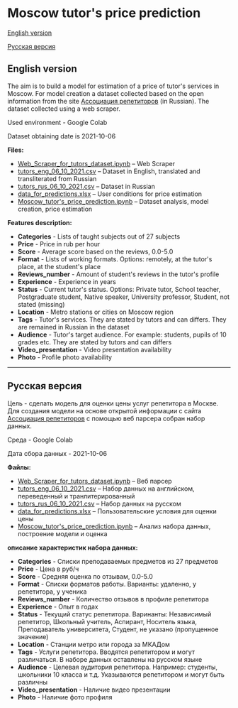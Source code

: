 # Moscow tutor's price prediction
[English version](#English-version)

[Русская версия](#Русская-версия)

## English version
The aim is to build a model for estimation of a price of tutor's services in Moscow. For model creation a dataset collected based on the open information from the site [Ассоциация репетиторов](https://repetit.ru/) (in Russian). The dataset collected using a web scraper.

Used environment - Google Colab

Dataset obtaining date is 2021-10-06

**Files:**
* [Web_Scraper_for_tutors_dataset.ipynb](https://github.com/JustDoItVV/portfolio/blob/main/DataScience/Moscow_tutors/Web_Scraper_for_tutors_dataset.ipynb/) – Web Scraper
* [tutors_eng_06_10_2021.csv](https://github.com/JustDoItVV/portfolio/blob/main/DataScience/Moscow_tutors/tutors_eng_06_10_2021.csv) – Dataset in English, translated and transliterated from Russian
* [tutors_rus_06_10_2021.csv](https://github.com/JustDoItVV/portfolio/blob/main/DataScience/Moscow_tutors/tutors_rus_06_10_2021.csv) – Dataset in Russian
* [data_for_predictions.xlsx](https://github.com/JustDoItVV/portfolio/blob/main/DataScience/Moscow_tutors/data_for_predictions.xlsx) – User conditions for price estimation
* [Moscow_tutor's_price_prediction.ipynb](https://github.com/JustDoItVV/portfolio/blob/main/DataScience/Moscow_tutors/Moscow_tutor's_price_prediction.ipynb) – Dataset analysis, model creation, price estimation

**Features description:**

- **Categories** - Lists of taught subjects out of 27 subjects
- **Price** - Price in rub per hour
- **Score** - Average score based on the reviews, 0.0-5.0
- **Format** - Lists of working formats. Options: remotely, at the tutor's place, at the student's place
- **Reviews_number** - Amount of student's reviews in the tutor's profile
- **Experience** - Experience in years
- **Status** - Current tutor's status. Options: Private tutor, School teacher, Postgraduate student, Native speaker, University professor, Student, not stated (missing)
- **Location** - Metro stations or cities on Moscow region
- **Tags** - Tutor's services. They are stated by tutors and can differs. They are remained in Russian in the dataset
- **Audience** - Tutor's target audience. For example: students, pupils of 10 grades etc. They are stated by tutors and can differs
- **Video_presentation** - Video presentation availability
- **Photo** - Profile photo availability


____


## Русская версия
Цель - сделать модель для оценки цены услуг репетитора в Москве. Для создания модели на основе открытой информации с сайта [Ассоциация репетиторов](https://repetit.ru/) с помощью веб парсера собран набор данных.

Среда - Google Colab

Дата сбора данных - 2021-10-06

**Файлы:**
* [Web_Scraper_for_tutors_dataset.ipynb](https://github.com/JustDoItVV/portfolio/blob/main/DataScience/Moscow_tutors/Web_Scraper_for_tutors_dataset.ipynb/) – Веб парсер
* [tutors_eng_06_10_2021.csv](https://github.com/JustDoItVV/portfolio/blob/main/DataScience/Moscow_tutors/tutors_eng_06_10_2021.csv) – Набор данных на английском, переведенный и транлитерированный
* [tutors_rus_06_10_2021.csv](https://github.com/JustDoItVV/portfolio/blob/main/DataScience/Moscow_tutors/tutors_rus_06_10_2021.csv) – Набор данных на русском
* [data_for_predictions.xlsx](https://github.com/JustDoItVV/portfolio/blob/main/DataScience/Moscow_tutors/data_for_predictions.xlsx) – Пользовательские условия для оценки цены
* [Moscow_tutor's_price_prediction.ipynb](https://github.com/JustDoItVV/portfolio/blob/main/DataScience/Moscow_tutors/Moscow_tutor's_price_prediction.ipynb) – Анализ набора данных, построение модели и оценка

**описание характеристик набора данных:**

- **Categories** - Списки преподаваемых предметов из 27 предметов
- **Price** - Цена в руб/ч
- **Score** - Средняя оценка по отзывам, 0.0-5.0
- **Format** - Списки форматов работы. Варианты: удаленно, у репетитора, у ученика
- **Reviews_number** - Количество отзывов в профиле репетитора
- **Experience** - Опыт в годах
- **Status** - Текущий статус репетитора. Варинанты: Независимый репетитор, Школьный учитель, Аспирант, Носитель языка, Преподаватель университета, Студент, не указано (пропущенное значение)
- **Location** - Станции метро или города за МКАДом
- **Tags** - Услуги репетитора. Вводятся репетитором и могут различаться. В наборе данных оставлены на русском языке
- **Audience** - Целевая аудитория репетитора. Например: студенты, школьники 10 класса и т.д. Указываются репетитором и могут быть различны
- **Video_presentation** - Наличие видео презентации
- **Photo** - Наличие фото профиля
